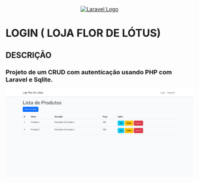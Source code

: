 <p align="center"><a href="https://laravel.com" target="_blank"><img src="https://raw.githubusercontent.com/laravel/art/master/logo-lockup/5%20SVG/2%20CMYK/1%20Full%20Color/laravel-logolockup-cmyk-red.svg" width="400" alt="Laravel Logo"></a></p>


# LOGIN ( LOJA FLOR DE LÓTUS) 

## DESCRIÇÃO

### Projeto de um CRUD com autenticação usando PHP com Laravel e Sqlite. 

![alt text](TELAPRINCIPAL.png)

